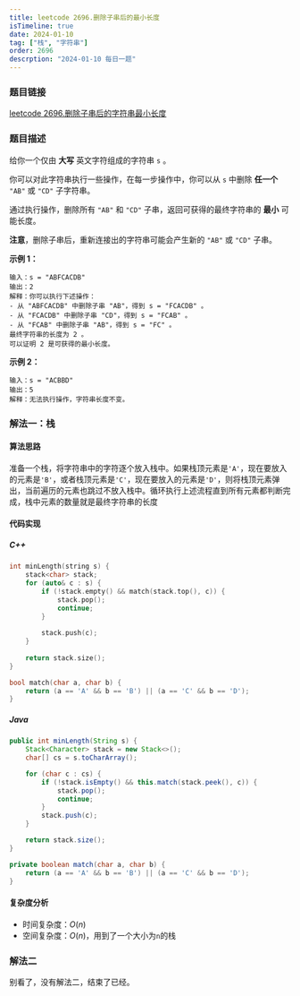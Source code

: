 ```yaml
---
title: leetcode 2696.删除子串后的最小长度
isTimeline: true
date: 2024-01-10
tag: ["栈", "字符串"]
order: 2696
descrption: "2024-01-10 每日一题"
---
```


### 题目链接

<a href="https://leetcode.cn/problems/minimum-string-length-after-removing-substrings">leetcode 2696.删除子串后的字符串最小长度</a>

### 题目描述

给你一个仅由 **大写** 英文字符组成的字符串 `s` 。

你可以对此字符串执行一些操作，在每一步操作中，你可以从 `s` 中删除 **任一个** `"AB"` 或 `"CD"` 子字符串。

通过执行操作，删除所有 `"AB"` 和 `"CD"` 子串，返回可获得的最终字符串的 **最小** 可能长度。

**注意**，删除子串后，重新连接出的字符串可能会产生新的 `"AB"` 或 `"CD"` 子串。

 

**示例 1：**

```
输入：s = "ABFCACDB"
输出：2
解释：你可以执行下述操作：
- 从 "ABFCACDB" 中删除子串 "AB"，得到 s = "FCACDB" 。
- 从 "FCACDB" 中删除子串 "CD"，得到 s = "FCAB" 。
- 从 "FCAB" 中删除子串 "AB"，得到 s = "FC" 。
最终字符串的长度为 2 。
可以证明 2 是可获得的最小长度。
```

**示例 2：**

```
输入：s = "ACBBD"
输出：5
解释：无法执行操作，字符串长度不变。
```

### 解法一：栈

#### 算法思路

准备一个栈，将字符串中的字符逐个放入栈中。如果栈顶元素是`'A'`，现在要放入的元素是`'B'`，或者栈顶元素是`'C'`，现在要放入的元素是`'D'`，则将栈顶元素弹出，当前遍历的元素也跳过不放入栈中。循环执行上述流程直到所有元素都判断完成，栈中元素的数量就是最终字符串的长度

#### 代码实现

##### C++

```cpp
int minLength(string s) {
	stack<char> stack;
    for (auto& c : s) {
        if (!stack.empty() && match(stack.top(), c)) {
            stack.pop();
            continue;
        }
        
        stack.push(c);
    }
    
    return stack.size();
}

bool match(char a, char b) {
    return (a == 'A' && b == 'B') || (a == 'C' && b == 'D');
}
```

##### Java

```java
public int minLength(String s) {
    Stack<Character> stack = new Stack<>();
    char[] cs = s.toCharArray();

    for (char c : cs) {
        if (!stack.isEmpty() && this.match(stack.peek(), c)) {
            stack.pop();
            continue;
        }
        stack.push(c);
    }

    return stack.size();
}

private boolean match(char a, char b) {
    return (a == 'A' && b == 'B') || (a == 'C' && b == 'D');
}
```

#### 复杂度分析

- 时间复杂度：$O(n)$
- 空间复杂度：$O(n)$，用到了一个大小为`n`的栈

### 解法二

别看了，没有解法二，结束了已经。